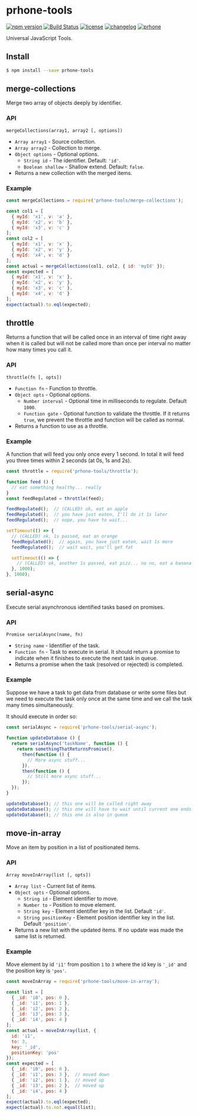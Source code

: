 # prhone-tools

[![npm version](https://badge.fury.io/js/prhone-tools.svg)](https://badge.fury.io/js/prhone-tools)
[![Build Status](https://travis-ci.org/romelperez/prhone-tools.svg?branch=master)](https://travis-ci.org/romelperez/prhone-tools)
[![license](https://img.shields.io/github/license/romelperez/prhone-tools.svg?maxAge=2592000)](./LICENSE)
[![changelog](https://img.shields.io/badge/changelog-md-007ec6.svg)](./CHANGELOG.md)
[![prhone](https://img.shields.io/badge/prhone-project-1b38a9.svg)](http://romelperez.com)

Universal JavaScript Tools.

## Install

```bash
$ npm install --save prhone-tools
```

## merge-collections

Merge two array of objects deeply by identifier.

### API

`mergeCollections(array1, array2 [, options])`

- `Array array1` - Source collection.
- `Array array2` - Collection to merge.
- `Object options` - Optional options.
  - `String id` - The identifier. Default: `'id'`.
  - `Boolean shallow` - Shallow extend. Default: `false`.
- Returns a new collection with the merged items.

### Example

```js
const mergeCollections = require('prhone-tools/merge-collections');

const col1 = [
  { myId: 'x1', v: 'a' },
  { myId: 'x2', v: 'b' },
  { myId: 'x3', v: 'c' }
];
const col2 = [
  { myId: 'x1', v: 'x' },
  { myId: 'x2', v: 'y' },
  { myId: 'x4', v: 'd' }
];
const actual = mergeCollections(col1, col2, { id: 'myId' });
const expected = [
  { myId: 'x1', v: 'x' },
  { myId: 'x2', v: 'y' },
  { myId: 'x3', v: 'c' },
  { myId: 'x4', v: 'd' }
];
expect(actual).to.eql(expected);
```

## throttle

Returns a function that will be called once in an interval of time right away when it is called
but will not be called more than once per interval no matter how many times you call it.

### API

`throttle(fn [, opts])`

- `Function fn` - Function to throttle.
- `Object opts` - Optional options.
  - `Number interval` - Optional time in milliseconds to regulate. Default `1000`.
  - `Function gate` - Optional function to validate the throttle. If it returns `true`, we prevent the throttle and function will be called as normal.
- Returns a function to use as a throttle.

### Example

A function that will feed you only once every 1 second. In total it will feed you
three times within 2 seconds (at 0s, 1s and 2s).

```js
const throttle = require('prhone-tools/throttle');

function feed () {
  // eat something healthy... really
}
const feedRegulated = throttle(feed);

feedRegulated();  // (CALLED) ok, eat an apple
feedRegulated();  // you have just eaten, I'll do it 1s later
feedRegulated();  // nope, you have to wait...

setTimeout(() => {
  // (CALLED) ok, 1s passed, eat an orange
  feedRegulated();  // again, you have just eaten, wait 1s more
  feedRegulated();  // wait wait, you'll get fat

  setTimeout(() => {
    // (CALLED) ok, another 1s passed, eat pizz... no no, eat a banana
  }, 1000);
}, 1000);
```

## serial-async

Execute serial asynchronous identified tasks based on promises.

### API

`Promise serialAsync(name, fn)`

- `String name` - Identifier of the task.
- `Function fn` - Task to execute in serial. It should return a promise to indicate
when it finishes to execute the next task in queue.
- Returns a promise when the task (resolved or rejected) is completed.

### Example

Suppose we have a task to get data from database or write some files but we
need to execute the task only once at the same time and we call the task
many times simultaneously.

It should execute in order so:

```js
const serialAsync = require('prhone-tools/serial-async');

function updateDatabase () {
  return serialAsync('taskName', function () {
    return somethingThatReturnsPromise().
      then(function () {
        // More async stuff...
      }).
      then(function () {
        // Still more async stuff...
      });
  });
}

updateDatabase(); // this one will be called right away
updateDatabase(); // this one will have to wait until current one ends
updateDatabase(); // this one is also in queue
```

## move-in-array

Move an item by position in a list of positionated items.

### API

`Array moveInArray(list [, opts])`

- `Array list` - Current list of items.
- `Object opts` - Optional options.
  - `String id` - Element identifier to move.
  - `Number to` - Position to move element.
  - `String key` - Element identifier key in the list. Default `'id'`.
  - `String positionKey` - Element position identifier key in the list. Default `'position'`.
- Returns a new list with the updated items. If no update was made the same list is returned.

### Example

Move element by id `'i1'` from position `1` to `3` where the id key is `'_id'` and
the position key is `'pos'`.

```js
const moveInArray = require('prhone-tools/move-in-array');

const list = [
  { _id: 'i0', pos: 0 },
  { _id: 'i1', pos: 1 },
  { _id: 'i2', pos: 2 },
  { _id: 'i3', pos: 3 },
  { _id: 'i4', pos: 4 }
];
const actual = moveInArray(list, {
  id: 'i1',
  to: 3,
  key: '_id',
  positionKey: 'pos'
});
const expected = [
  { _id: 'i0', pos: 0 },
  { _id: 'i1', pos: 3 },  // moved down
  { _id: 'i2', pos: 1 },  // moved up
  { _id: 'i3', pos: 2 },  // moved up
  { _id: 'i4', pos: 4 }
];
expect(actual).to.eql(expected);
expect(actual).to.not.equal(list);
```
